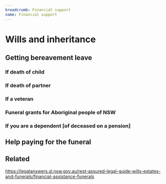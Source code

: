 ```yaml
---
breadcrumb: Financial support
name: Financial support
---
```

Wills and inheritance
===========================
## Getting bereavement leave
### If death of child
### If death of partner
### If a veteran


### Funeral grants for Aboriginal people of NSW
<!-- http://alc.org.au/nswalc-in-the-community/funeral-fund.aspx -->

### If you are a dependent [of deceased on a pension]
## Help paying for the funeral
## Related

https://legalanswers.sl.nsw.gov.au/rest-assured-legal-guide-wills-estates-and-funerals/financial-assistance-funerals

<!-- Centrelink financial information service https://www.humanservices.gov.au/individuals/services/financial-information-service -->

<!-- MoneySmart (ASIC) coping with the loss of a partner: https://www.moneysmart.gov.au/life-events-and-you/life-events/losing-your-partner -->
